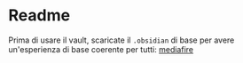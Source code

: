 # Readme

Prima di usare il vault, scaricate il `.obsidian` di base per avere un'esperienza di base coerente per tutti: [mediafire](https://www.mediafire.com/file/pjf9fh4z0j1e96w/obsidian_defaults_spaghetti.zip/file) 